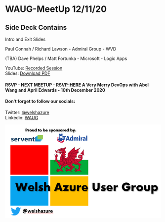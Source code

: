 # WAUG-MeetUp 12/11/20

## Side Deck Contains

Intro and Exit Slides

Paul Connah / Richard Lawson  - Admiral Group - WVD

(TBA) Dave Phelps / Matt Fortunka - Microsoft - Logic Apps

YouTube: [Recorded Session](https://youtu.be/OXvlOQWYRgw)</br>
Slides: [Download PDF](https://github.com/jonnychipz/WAUG-MeetUp/blob/master/2020-Nov-12/WAUG%20-%20Meetup%20Slides%2012-11-20.pdf)</br>

#### RSVP - NEXT MEETUP - [RSVP-HERE](https://www.meetup.com/MSFT-Stack/events/274527172/) A Very Merry DevOps with Abel Wang and April Edwards - 10th December 2020

#### Don't forget to follow our socials: </br>

Twitter: [@welshazure](http://www.twitter.com/welshazure) </br>
Linkedin: [WAUG](https://www.linkedin.com/groups/13866357/)


![Logo](../logo.PNG)

